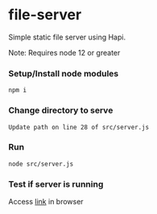 # file-server
Simple static file server using Hapi.

Note: Requires node 12 or greater

### Setup/Install node modules
```
npm i
```

### Change directory to serve
```
Update path on line 28 of src/server.js
```

### Run
```
node src/server.js
```

### Test if server is running
Access [link](http://localhost:3000) in browser
